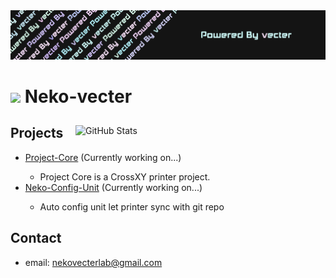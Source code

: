 <head>

</head>
<body>

<img title="" src="resources/banner.png" alt="avatars" >

<br>
<h1><img src="https://avatars.githubusercontent.com/u/36069884" width="30"> Neko-vecter</h1>
<div>
<img align="right" alt="GitHub Stats" src="https://github-readme-stats.vercel.app/api?username=Neko-vecter&show_icons=true&theme=dracula" width="400" style="margin-bottom:1em;"/>

<h2>Projects</h2>
<ul>
    <li><a href="https://github.com/Neko-vecter/Project-Core">Project-Core</a> (Currently working on...)</li>
        <ul>
            <li>Project Core is a CrossXY printer project.</li>
        </ul>
    <li><a href="https://github.com/Neko-vecter/Neko-Config-Unit">Neko-Config-Unit</a> (Currently working on...)</li>
        <ul>
            <li>Auto config unit let printer sync with git repo</li>
        </ul>
    </ul>
</div>

<div>
    <h2>Contact</h2>
    <ul>
        <li>email: <a href="mailto:nekovecterlab@gmail.com">nekovecterlab@gmail.com</a></li>
    </ul>
</div>

</body>